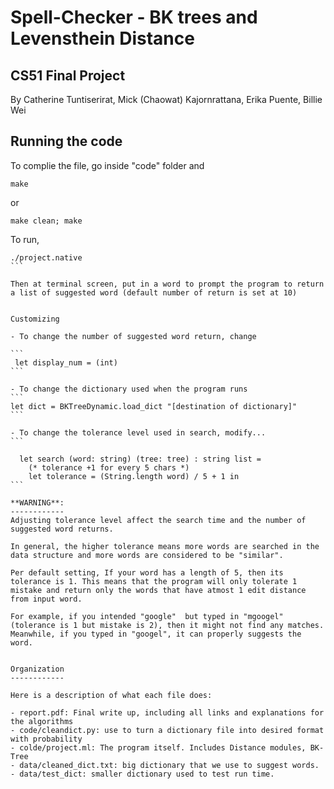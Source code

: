 # Spell-Checker - BK trees and Levensthein Distance
CS51 Final Project
------------------
By Catherine Tuntiserirat, Mick (Chaowat) Kajornrattana, Erika Puente, Billie Wei


	
Running the code
----------------

To complie the file, go inside "code" folder and 
```
make 
```
or
```
make clean; make
````

To run, 
````
./project.native
```

Then at terminal screen, put in a word to prompt the program to return a list of suggested word (default number of return is set at 10)


Customizing

- To change the number of suggested word return, change

```
 let display_num = (int)
```

- To change the dictionary used when the program runs
```
let dict = BKTreeDynamic.load_dict "[destination of dictionary]"
```

- To change the tolerance level used in search, modify...
```

  let search (word: string) (tree: tree) : string list = 
    (* tolerance +1 for every 5 chars *)
    let tolerance = (String.length word) / 5 + 1 in
```

**WARNING**:
------------
Adjusting tolerance level affect the search time and the number of suggested word returns.

In general, the higher tolerance means more words are searched in the data structure and more words are considered to be "similar".

Per default setting, If your word has a length of 5, then its tolerance is 1. This means that the program will only tolerate 1 mistake and return only the words that have atmost 1 edit distance from input word. 

For example, if you intended "google"  but typed in "mgoogel" (tolerance is 1 but mistake is 2), then it might not find any matches. Meanwhile, if you typed in "googel", it can properly suggests the word. 


Organization
------------

Here is a description of what each file does:

- report.pdf: Final write up, including all links and explanations for the algorithms
- code/cleandict.py: use to turn a dictionary file into desired format with probability
- colde/project.ml: The program itself. Includes Distance modules, BK-Tree
- data/cleaned_dict.txt: big dictionary that we use to suggest words.
- data/test_dict: smaller dictionary used to test run time.
